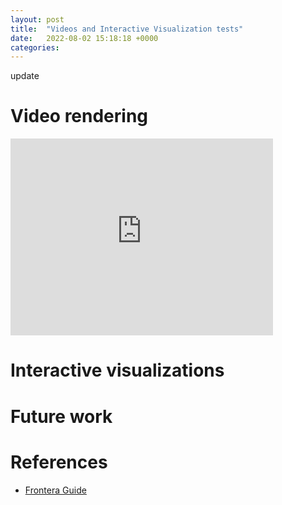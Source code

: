```yaml
---
layout: post
title:  "Videos and Interactive Visualization tests"
date:   2022-08-02 15:18:18 +0000
categories:
---
```



update


# Video rendering

<iframe width="420" height="315" src="http://www.youtube.com/embed/LRs1Qdm-FSI" frameborder="0" allowfullscreen></iframe>

# Interactive visualizations



# Future work

# References


- [Frontera Guide](https://frontera-portal.tacc.utexas.edu/user-guide/files/)

